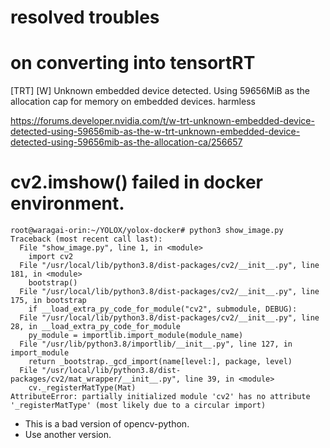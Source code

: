 # resolved troubles
# on converting into tensortRT
[TRT] [W] Unknown embedded device detected. Using 59656MiB as the allocation cap for memory on embedded devices.
harmless

https://forums.developer.nvidia.com/t/w-trt-unknown-embedded-device-detected-using-59656mib-as-the-w-trt-unknown-embedded-device-detected-using-59656mib-as-the-allocation-ca/256657


# cv2.imshow() failed in docker environment.
```
root@waragai-orin:~/YOLOX/yolox-docker# python3 show_image.py
Traceback (most recent call last):
  File "show_image.py", line 1, in <module>
    import cv2
  File "/usr/local/lib/python3.8/dist-packages/cv2/__init__.py", line 181, in <module>
    bootstrap()
  File "/usr/local/lib/python3.8/dist-packages/cv2/__init__.py", line 175, in bootstrap
    if __load_extra_py_code_for_module("cv2", submodule, DEBUG):
  File "/usr/local/lib/python3.8/dist-packages/cv2/__init__.py", line 28, in __load_extra_py_code_for_module
    py_module = importlib.import_module(module_name)
  File "/usr/lib/python3.8/importlib/__init__.py", line 127, in import_module
    return _bootstrap._gcd_import(name[level:], package, level)
  File "/usr/local/lib/python3.8/dist-packages/cv2/mat_wrapper/__init__.py", line 39, in <module>
    cv._registerMatType(Mat)
AttributeError: partially initialized module 'cv2' has no attribute '_registerMatType' (most likely due to a circular import)
```
- This is a bad version of opencv-python.
- Use another version.
